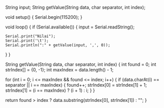 String input;
String getValue(String data, char separator, int index);

void setup() {
  Serial.begin(115200);
}

void loop() {
  if (Serial.available()) {
    input = Serial.readString();

    Serial.print("Nilai");
    Serial.print('\t');
    Serial.println(":" + getValue(input, ',', 0));
  }
}

String getValue(String data, char separator, int index) {
  int found = 0;
  int strIndex[] = {0, -1};
  int maxIndex = data.length() - 1;

  for (int i = 0; i <= maxIndex && found <= index; i++) {
    if (data.charAt(i) == separator || i == maxIndex) {
      found++;
      strIndex[0] = strIndex[1] + 1;
      strIndex[1] = (i == maxIndex) ? (i + 1) : i;
    }
  }

  return found > index ? data.substring(strIndex[0], strIndex[1]) : "";
}
